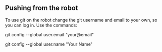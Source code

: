 ## Pushing from the robot
To use git on the robot change the git username and email to your own, so you can log in.
Use the commands:

git config --global user.email "your@email"

git config --global user.name "Your Name"

